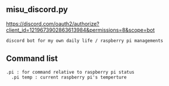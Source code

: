 ## misu_discord.py
https://discord.com/oauth2/authorize?client_id=1219673902863613984&permissions=8&scope=bot
```
discord bot for my own daily life / raspberry pi managements
```
## Command list
```
.pi : for command relative to raspberry pi status
  .pi temp : current raspberry pi's temperture

```
